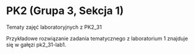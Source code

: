 # PK2 (Grupa 3, Sekcja 1)
Tematy zajęć laboratoryjnych z PK2_31

Przykładowe rozwiązanie zadania tematycznego z laboratorium 1 znajduje się w gałęzi pk2_31-lab1.
